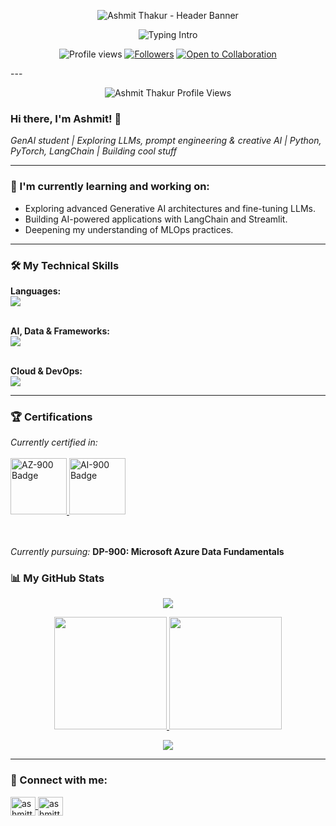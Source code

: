 <!-- Wave Hero Banner -->
<p align="center">
  <img src="https://capsule-render.vercel.app/api?type=waving&height=260&text=Ashmit%20Thakur&fontAlign=50&fontAlignY=38&color=0:8B5CF6,100:06B6D4&fontColor=ffffff&desc=AI%20Agent%20Engineer%20•%20Local‑first%20LLMs%20•%20Web%20Automation&descAlign=50&descAlignY=66" alt="Ashmit Thakur - Header Banner">
</p>

<!-- Big Typing Intro (loops from start to end) -->
<p align="center">
  <img src="https://readme-typing-svg.demolab.com?font=Inter&weight=800&size=36&pause=1200&duration=2500&color=06B6D4&center=true&vCenter=true&width=1200&lines=ASHMIT%20THAKUR;AI%20AGENT%20ENGINEER%20•%20LOCAL‑FIRST%20LLMS%20•%20WEB%20AUTOMATION;BUILDING%20TRUSTWORTHY%20+%20EXPLAINABLE%20AI%20UX;FROM%20PROTOTYPE%20%E2%86%92%20PRODUCT%20WITH%20CLEAN%20SYSTEMS" alt="Typing Intro">
</p>

<p align="center">
  <img src="https://komarev.com/ghpvc/?username=AshmitThakur23&label=Profile%20Views&style=for-the-badge&color=0ea5e9" alt="Profile views">
  <a href="https://github.com/AshmitThakur23?tab=followers"><img src="https://img.shields.io/github/followers/AshmitThakur23?label=Followers&style=for-the-badge&color=22c55e" alt="Followers"></a>
  <a href="https://github.com/AshmitThakur23?tab=repositories&type=source"><img src="https://img.shields.io/badge/Open%20to-Collaboration-9333EA?style=for-the-badge" alt="Open to Collaboration"></a>
</p>

---<p align="center">
  <img src="https://komarev.com/ghpvc/?username=AshmitThakur23&style=for-the-badge&color=blue" alt="Ashmit Thakur Profile Views">
</p>

### Hi there, I'm Ashmit! 👋

<p align="left">
  <em>GenAI student | Exploring LLMs, prompt engineering & creative AI | Python, PyTorch, LangChain | Building cool stuff</em>
</p>

---

### 🌱 I'm currently learning and working on:
- Exploring advanced Generative AI architectures and fine-tuning LLMs.  
- Building AI-powered applications with LangChain and Streamlit.  
- Deepening my understanding of MLOps practices.  

---

### 🛠️ My Technical Skills
<p align="left">
  <strong>Languages:</strong><br>
  <img src="https://skillicons.dev/icons?i=py,c,cpp,java,js,html,css&theme=dark" />
  <br><br>

  <strong>AI, Data & Frameworks:</strong><br>
  <img src="https://skillicons.dev/icons?i=pytorch,tensorflow,pandas,numpy,react,nodejs&theme=dark" />
  <br><br>

  <strong>Cloud & DevOps:</strong><br>
  <img src="https://skillicons.dev/icons?i=gcp,azure,docker,kubernetes,git,github,vscode,linux&theme=dark" />
</p>

---

### 🏆 Certifications

<p align="left">
  <em>Currently certified in:</em>
  <br><br>

  <!-- AZ-900 -->
  <a href="https://learn.microsoft.com/en-us/credentials/certifications/azure-fundamentals/" title="AZ-900: Azure Fundamentals">
    <img src="https://images.credly.com/size/110x110/images/be8fcaeb-c3f5-41de-9b51-de161b58f864/image.png" alt="AZ-900 Badge" height="90">
  </a>

  <!-- AI-900 -->
  <a href="https://learn.microsoft.com/en-us/credentials/certifications/azure-ai-fundamentals/" title="AI-900: AI Fundamentals">
    <img src="https://images.credly.com/size/110x110/images/8b5c6d3b-483b-487a-9519-2022b6f1f41d/image.png" alt="AI-900 Badge" height="90">
  </a>

  <br><br>
  <em>Currently pursuing:</em> <strong>DP-900: Microsoft Azure Data Fundamentals</strong>
</p>


### 📊 My GitHub Stats

<p align="center">
  <a href="https://github.com/ryo-ma/github-profile-trophy">
    <img src="https://github-profile-trophy.vercel.app/?username=AshmitThakur23&theme=tokyonight&row=1&column=6&margin-w=15&margin-h=15" />
  </a>
</p>

<p align="center">
  <a href="https://github.com/anuraghazra/github-readme-stats">
    <img height="180em" src="https://github-readme-stats.vercel.app/api?username=AshmitThakur23&show_icons=true&theme=tokyonight&include_all_commits=true&count_private=true&rank_icon=github"/>
    <img height="180em" src="https://github-readme-stats.vercel.app/api/top-langs/?username=AshmitThakur23&layout=compact&langs_count=7&theme=tokyonight"/>
  </a>
</p>

<p align="center">
  <a href="https://github.com/denvercoder1/github-readme-streak-stats">
    <img src="https://streak-stats.demolab.com?user=AshmitThakur23&theme=tokyonight&hide_border=true&border_radius=5" />
  </a>
</p>

---

### 💬 Connect with me:
<p align="left">
  <a href="https://linkedin.com/in/ashmitthakur615" target="blank">
    <img align="center" src="https://raw.githubusercontent.com/rahuldkjain/github-profile-readme-generator/master/src/images/icons/Social/linked-in-alt.svg" alt="ashmitthakur615" height="30" width="40" />
  </a>
  <a href="mailto:ashmitthakur615@gmail.com" target="blank">
    <img align="center" src="https://img.icons8.com/color/48/000000/gmail--v1.png" alt="ashmitthakur615@gmail.com" height="30" width="40" />
  </a>
</p>
